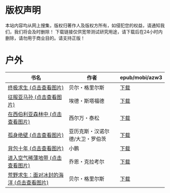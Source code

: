 # 版权声明

本站内容均从网上搜集，版权归著作人及版权方所有，如侵犯您的权益，请通知我们，我们将会及时删除！ 下载链接仅供宽带测试研究用途，请下载后在24小时内删除，请勿用于商业目的。请支持正版！

# 户外

| 书名 | 作者 | epub/mobi/azw3 |
| --- | --- | --- |
| [终极求生 (点击查看图片)](https://www.dushupai.com/attachment/2024/06/11/29408efaad6e5302.jpg) | 贝尔・格里尔斯 | [下载](https://url89.ctfile.com/f/31084289-1375510861-cb888f?p=8866) |
| [征服亚马孙 (点击查看图片)](https://www.dushupai.com/attachment/2024/06/10/fe522edccc1ec82c.jpg) | 埃德・斯塔福德 | [下载](https://url89.ctfile.com/f/31084289-1356994708-87bfed?p=8866) |
| [在西伯利亚森林中 (点击查看图片)](https://www.dushupai.com/attachment/2024/06/08/f20577b2200a077e.jpg) | 西尔万・泰松 | [下载](https://url89.ctfile.com/f/31084289-1357045729-3f7030?p=8866) |
| [孤身绝壁 (点击查看图片)](https://www.dushupai.com/attachment/2024/06/02/099386fa4fe2e8bb.jpg) | 亚历克斯・汉诺尔德/大卫・罗伯茨 | [下载](https://url89.ctfile.com/f/31084289-1357011652-90caa3?p=8866) |
| [背包十年 (点击查看图片)](https://www.dushupai.com/attachment/2024/06/01/cfa0d2f4a798d0ac.jpg) | 小鹏 | [下载](https://url89.ctfile.com/f/31084289-1357008046-5998df?p=8866) |
| [进入空气稀薄地带 (点击查看图片)](https://www.dushupai.com/attachment/2024/06/01/59903345f3ad8d9b.jpg) | 乔恩・克拉考尔 | [下载](https://url89.ctfile.com/f/31084289-1357007905-b6f9f8?p=8866) |
| [荒野求生：面对冰封的海洋 (点击查看图片)](https://www.dushupai.com/attachment/2024/06/01/8ca959331a1244b9.jpg) | 贝尔・格里尔斯 | [下载](https://url89.ctfile.com/f/31084289-1357007473-ebc0b0?p=8866) |
